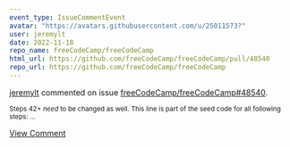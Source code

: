 ```yaml
---
event_type: IssueCommentEvent
avatar: "https://avatars.githubusercontent.com/u/25011573?"
user: jeremylt
date: 2022-11-18
repo_name: freeCodeCamp/freeCodeCamp
html_url: https://github.com/freeCodeCamp/freeCodeCamp/pull/48540
repo_url: https://github.com/freeCodeCamp/freeCodeCamp
---
```


<a href='https://github.com/jeremylt' target='_blank'>jeremylt</a> commented on issue <a href='https://github.com/freeCodeCamp/freeCodeCamp/pull/48540' target='_blank'>freeCodeCamp/freeCodeCamp#48540</a>.

<small>Steps 42+ *need* to be changed as well. This line is part of the seed code for all following steps:...</small>

<a href='https://github.com/freeCodeCamp/freeCodeCamp/pull/48540' target='_blank'>View Comment</a>